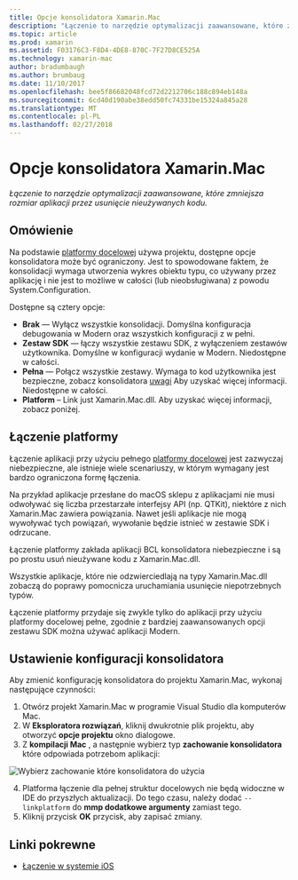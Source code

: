 ```yaml
---
title: Opcje konsolidatora Xamarin.Mac
description: "Łączenie to narzędzie optymalizacji zaawansowane, które zmniejsza rozmiar aplikacji przez usunięcie nieużywanych kodu."
ms.topic: article
ms.prod: xamarin
ms.assetid: F03176C3-F8D4-4DE8-870C-7F27D8CE525A
ms.technology: xamarin-mac
author: bradumbaugh
ms.author: brumbaug
ms.date: 11/10/2017
ms.openlocfilehash: bee5f86682048fcd72d2212706c188c894eb148a
ms.sourcegitcommit: 6cd40d190abe38edd50fc74331be15324a845a28
ms.translationtype: MT
ms.contentlocale: pl-PL
ms.lasthandoff: 02/27/2018
---
```

# <a name="xamarinmac-linker-options"></a>Opcje konsolidatora Xamarin.Mac

_Łączenie to narzędzie optymalizacji zaawansowane, które zmniejsza rozmiar aplikacji przez usunięcie nieużywanych kodu._

## <a name="overview"></a>Omówienie

Na podstawie [platformy docelowej](~/mac/platform/target-framework.md) używa projektu, dostępne opcje konsolidatora może być ograniczony. Jest to spowodowane faktem, że konsolidacji wymaga utworzenia wykres obiektu typu, co używany przez aplikację i nie jest to możliwe w całości (lub nieobsługiwana) z powodu System.Configuration.

Dostępne są cztery opcje:

- **Brak** — Wyłącz wszystkie konsolidacji. Domyślna konfiguracja debugowania w Modern oraz wszystkich konfiguracji z w pełni.
- **Zestaw SDK** — łączy wszystkie zestawu SDK, z wyłączeniem zestawów użytkownika. Domyślne w konfiguracji wydanie w Modern. Niedostępne w całości.
- **Pełna** — Połącz wszystkie zestawy. Wymaga to kod użytkownika jest bezpieczne, zobacz konsolidatora [uwagi](~/ios/deploy-test/linker.md) Aby uzyskać więcej informacji. Niedostępne w całości.
- **Platform** – Link just Xamarin.Mac.dll. Aby uzyskać więcej informacji, zobacz poniżej.

## <a name="platform-linking"></a>Łączenie platformy

Łączenie aplikacji przy użyciu pełnego [platformy docelowej](~/mac/platform/target-framework.md) jest zazwyczaj niebezpieczne, ale istnieje wiele scenariuszy, w którym wymagany jest bardzo ograniczona formę łączenia.

Na przykład aplikacje przesłane do macOS sklepu z aplikacjami nie musi odwoływać się liczba przestarzałe interfejsy API (np. QTKit), niektóre z nich Xamarin.Mac zawiera powiązania. Nawet jeśli aplikacje nie mogą wywoływać tych powiązań, wywołanie będzie istnieć w zestawie SDK i odrzucane.

Łączenie platformy zakłada aplikacji BCL konsolidatora niebezpieczne i są po prostu usuń nieużywane kodu z Xamarin.Mac.dll. 

Wszystkie aplikacje, które nie odzwierciedlają na typy Xamarin.Mac.dll zobaczą do poprawy pomocnicza uruchamiania usunięcie niepotrzebnych typów.

Łączenie platformy przydaje się zwykle tylko do aplikacji przy użyciu platformy docelowej pełne, zgodnie z bardziej zaawansowanych opcji zestawu SDK można używać aplikacji Modern.

## <a name="setting-the-linker-configuration"></a>Ustawienie konfiguracji konsolidatora

Aby zmienić konfigurację konsolidatora do projektu Xamarin.Mac, wykonaj następujące czynności:

1. Otwórz projekt Xamarin.Mac w programie Visual Studio dla komputerów Mac.
2. W **Eksploratora rozwiązań**, kliknij dwukrotnie plik projektu, aby otworzyć **opcje projektu** okno dialogowe.
3. Z **kompilacji Mac** , a następnie wybierz typ **zachowanie konsolidatora** które odpowiada potrzebom aplikacji:

  ![Wybierz zachowanie które konsolidatora do użycia](linker-images/link-behavior.png "wybierz których zachowanie konsolidatora do użycia")

4. Platforma łączenie dla pełnej struktur docelowych nie będą widoczne w IDE do przyszłych aktualizacji. Do tego czasu, należy dodać `--linkplatform` do **mmp dodatkowe argumenty** zamiast tego.
5. Kliknij przycisk **OK** przycisk, aby zapisać zmiany.


## <a name="related-links"></a>Linki pokrewne

- [Łączenie w systemie iOS](~/ios/deploy-test/linker.md)

